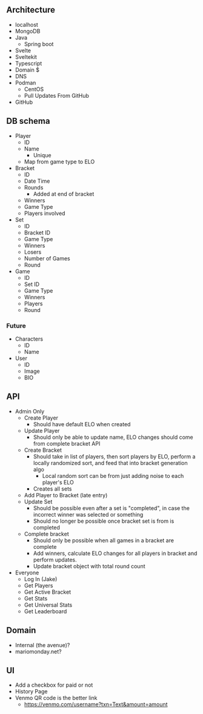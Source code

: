 ## Architecture
- localhost
- MongoDB
- Java
	- Spring boot
- Svelte
- Sveltekit
- Typescript
- Domain $
- DNS
- Podman
	- CentOS
	- Pull Updates From GitHub
- GitHub
## DB schema
- Player
	- ID
	- Name
		- Unique
    - Map from game type to ELO
- Bracket
	- ID
	- Date Time
	- Rounds
		- Added at end of bracket
	- Winners
	- Game Type
	- Players involved
- Set
	- ID
	- Bracket ID
	- Game Type
	- Winners
	- Losers
	- Number of Games
	- Round
- Game
	- ID
	- Set ID
	- Game Type
	- Winners
	- Players
	- Round
### Future
- Characters
	- ID
	- Name
- User
	- ID
	- Image
	- BIO
## API
- Admin Only
  - Create Player
    - Should have default ELO when created
  - Update Player
    - Should only be able to update name, ELO changes should come from complete bracket API
  - Create Bracket
    - Should take in list of players, then sort players by ELO, perform a locally randomized sort, and feed that into bracket generation algo
      - Local random sort can be from just adding noise to each player's ELO
    - Creates all sets
  - Add Player to Bracket (late entry)
  - Update Set
    - Should be possible even after a set is "completed", in case the incorrect winner was selected or something
    - Should no longer be possible once bracket set is from is completed
  - Complete bracket
    - Should only be possible when all games in a bracket are complete
    - Add winners, calculate ELO changes for all players in bracket and perform updates.
    - Update bracket object with total round count
- Everyone
  - Log In (Jake)
  - Get Players
  - Get Active Bracket
  - Get Stats
  - Get Universal Stats
  - Get Leaderboard
## Domain
- Internal (the avenue)?
- mariomonday.net?
## UI
- Add a checkbox for paid or not
- History Page
- Venmo QR code is the better link
	- https://venmo.com/username?txn=Text&amount=amount
